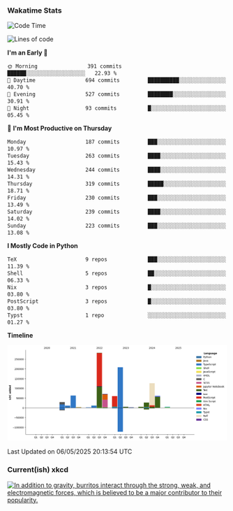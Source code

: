 ### Wakatime Stats
<!--START_SECTION:waka-->
![Code Time](http://img.shields.io/badge/Code%20Time-3%2C202%20hrs%202%20mins-blue)

![Lines of code](https://img.shields.io/badge/From%20Hello%20World%20I%27ve%20Written-975.5%20thousand%20lines%20of%20code-blue)

**I'm an Early 🐤** 

```text
🌞 Morning                391 commits         ██████░░░░░░░░░░░░░░░░░░░   22.93 % 
🌆 Daytime                694 commits         ██████████░░░░░░░░░░░░░░░   40.70 % 
🌃 Evening                527 commits         ████████░░░░░░░░░░░░░░░░░   30.91 % 
🌙 Night                  93 commits          █░░░░░░░░░░░░░░░░░░░░░░░░   05.45 % 
```
📅 **I'm Most Productive on Thursday** 

```text
Monday                   187 commits         ███░░░░░░░░░░░░░░░░░░░░░░   10.97 % 
Tuesday                  263 commits         ████░░░░░░░░░░░░░░░░░░░░░   15.43 % 
Wednesday                244 commits         ████░░░░░░░░░░░░░░░░░░░░░   14.31 % 
Thursday                 319 commits         █████░░░░░░░░░░░░░░░░░░░░   18.71 % 
Friday                   230 commits         ███░░░░░░░░░░░░░░░░░░░░░░   13.49 % 
Saturday                 239 commits         ████░░░░░░░░░░░░░░░░░░░░░   14.02 % 
Sunday                   223 commits         ███░░░░░░░░░░░░░░░░░░░░░░   13.08 % 
```


**I Mostly Code in Python** 

```text
TeX                      9 repos             ███░░░░░░░░░░░░░░░░░░░░░░   11.39 % 
Shell                    5 repos             ██░░░░░░░░░░░░░░░░░░░░░░░   06.33 % 
Nix                      3 repos             █░░░░░░░░░░░░░░░░░░░░░░░░   03.80 % 
PostScript               3 repos             █░░░░░░░░░░░░░░░░░░░░░░░░   03.80 % 
Typst                    1 repo              ░░░░░░░░░░░░░░░░░░░░░░░░░   01.27 % 
```



**Timeline**

![Lines of Code chart](https://raw.githubusercontent.com/joshuajeschek/joshuajeschek/main/assets/bar_graph.png)


 Last Updated on 06/05/2025 20:13:54 UTC
<!--END_SECTION:waka-->

### Current(ish) xkcd
<a id="xkcd-a" title="In addition to gravity, burritos interact through the strong, weak, and electromagnetic forces, which is believed to be a major contributor to their popularity." href="https://www.xkcd.com" target="_blank">
        <img align="center" id="xkcd-img" src="https://imgs.xkcd.com/comics/about_20_pounds.png" alt="In addition to gravity, burritos interact through the strong, weak, and electromagnetic forces, which is believed to be a major contributor to their popularity." height=300 />
</a>
